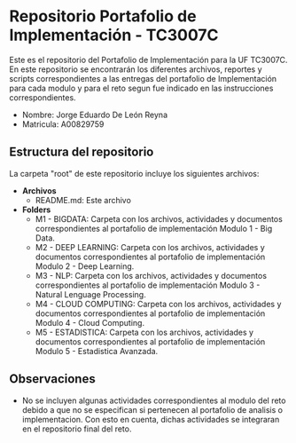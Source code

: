# Repositorio Portafolio de Implementación - TC3007C
Este es el repositorio del Portafolio de Implementación para la UF TC3007C. En este repositorio se encontrarán los diferentes archivos, reportes y scripts correspondientes a las entregas del portafolio de Implementación para cada modulo y para el reto segun fue indicado en las instrucciones correspondientes.

* Nombre: Jorge Eduardo De León Reyna
* Matricula: A00829759
  
## Estructura del repositorio
La carpeta "root" de este repositorio incluye los siguientes archivos:

* **Archivos**
  * README.md: Este archivo 
* **Folders**
  * M1 - BIGDATA: Carpeta con los archivos, actividades y documentos correspondientes al portafolio de implementación Modulo 1 - Big Data.
  * M2 - DEEP LEARNING: Carpeta con los archivos, actividades y documentos correspondientes al portafolio de implementación Modulo 2 - Deep Learning.
  * M3 - NLP: Carpeta con los archivos, actividades y documentos correspondientes al portafolio de implementación Modulo 3 - Natural Lenguage Processing.
  * M4 - CLOUD COMPUTING: Carpeta con los archivos, actividades y documentos correspondientes al portafolio de implementación Modulo 4 - Cloud Computing.
  * M5 - ESTADISTICA: Carpeta con los archivos, actividades y documentos correspondientes al portafolio de implementación Modulo 5 - Estadistica Avanzada.
 
## Observaciones
- No se incluyen algunas actividades correspondientes al modulo del reto debido a que no se especifican si pertenecen al portafolio de analisis o implementacion. Con esto en cuenta, dichas actividades se integraran en el repositorio final del reto.
